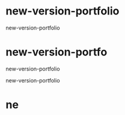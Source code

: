 # new-version-portfolio
new-version-portfolio

# new-version-portfo

new-version-portfolio


new-version-portfolio

# ne
